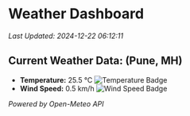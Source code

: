 
# Weather Dashboard

_Last Updated: 2024-12-22 06:12:11_

## Current Weather Data: (Pune, MH)
- **Temperature:** 25.5 °C ![Temperature Badge](https://img.shields.io/badge/Temperature-Medium%20Temp-green)
- **Wind Speed:** 0.5 km/h ![Wind Speed Badge](https://img.shields.io/badge/Wind%20Speed-Low%20Wind-blue)

*Powered by Open-Meteo API*
